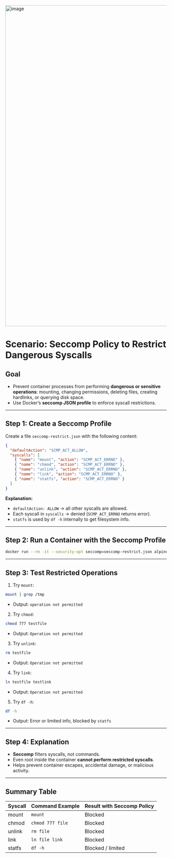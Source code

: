 
<img width="2542" height="1000" alt="image" src="https://github.com/user-attachments/assets/2661b264-6e82-4667-9a28-f91857bd9d1f" />

# Scenario: Seccomp Policy to Restrict Dangerous Syscalls

## Goal

- Prevent container processes from performing **dangerous or sensitive operations**: mounting, changing permissions, deleting files, creating hardlinks, or querying disk space.
- Use Docker’s **seccomp JSON profile** to enforce syscall restrictions.

---

## Step 1: Create a Seccomp Profile

Create a file `seccomp-restrict.json` with the following content:

```json
{
  "defaultAction": "SCMP_ACT_ALLOW",
  "syscalls": [
    { "name": "mount", "action": "SCMP_ACT_ERRNO" },
    { "name": "chmod", "action": "SCMP_ACT_ERRNO" },
    { "name": "unlink", "action": "SCMP_ACT_ERRNO" },
    { "name": "link", "action": "SCMP_ACT_ERRNO" },
    { "name": "statfs", "action": "SCMP_ACT_ERRNO" }
  ]
}
```

**Explanation:**

- `defaultAction: ALLOW` → all other syscalls are allowed.
- Each syscall in `syscalls` → denied (`SCMP_ACT_ERRNO` returns error).
- `statfs` is used by `df -h` internally to get filesystem info.

---

## Step 2: Run a Container with the Seccomp Profile

```bash
docker run --rm -it --security-opt seccomp=seccomp-restrict.json alpine sh
```

---

## Step 3: Test Restricted Operations

1. Try `mount`:

```bash
mount | grep /tmp
```

- Output: `operation not permitted` 

2. Try `chmod`:

```bash
chmod 777 testfile
```

- Output: `Operation not permitted` 

3. Try `unlink`:

```bash
rm testfile
```

- Output: `Operation not permitted` 

4. Try `link`:

```bash
ln testfile testlink
```

- Output: `Operation not permitted` 

5. Try `df -h`:

```bash
df -h
```

- Output: Error or limited info, blocked by `statfs` 

---

## Step 4: Explanation

- **Seccomp** filters syscalls, not commands.
- Even root inside the container **cannot perform restricted syscalls**.
- Helps prevent container escapes, accidental damage, or malicious activity.

---

## Summary Table

| Syscall | Command Example  | Result with Seccomp Policy |
| ------- | ---------------- | -------------------------- |
| mount   | `mount`          | Blocked                    |
| chmod   | `chmod 777 file` | Blocked                    |
| unlink  | `rm file`        | Blocked                    |
| link    | `ln file link`   | Blocked                    |
| statfs  | `df -h`          | Blocked / limited          |

